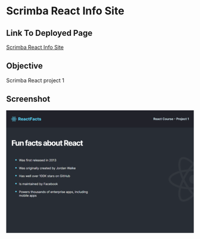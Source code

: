 # Scrimba React Info Site
## Link To Deployed Page
[Scrimba React Info Site](https://coleenyart.github.io/scrimba-react-info-site/)
## Objective
Scrimba React project 1

## Screenshot
<img src="./src/images/project1.png" width="800" />